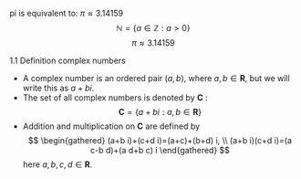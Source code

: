 pi is equivalent to:  $\pi \approx 3.14159$
$$\mathbb{N} = \{ a \in \mathbb{Z} : a > 0 \}$$
$$\pi \approx 3.14159$$

1.1 Definition complex numbers
- A complex number is an ordered pair $(a, b)$, where $a, b \in \mathbf{R}$, but we will write this as $a+b i$.
- The set of all complex numbers is denoted by $\mathbf{C}$ :
$$
\mathbf{C}=\{a+b i: a, b \in \mathbf{R}\}
$$
- Addition and multiplication on $\mathbf{C}$ are defined by
$$
\begin{gathered}
(a+b i)+(c+d i)=(a+c)+(b+d) i, \\
(a+b i)(c+d i)=(a c-b d)+(a d+b c) i
\end{gathered}
$$
here $a, b, c, d \in \mathbf{R}$.
